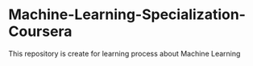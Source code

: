 # Machine-Learning-Specialization-Coursera
This repository is create for learning process about Machine Learning
